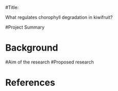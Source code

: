 #Title:

What regulates chorophyll degradation in kiwifruit?

#Project Summary
# Background
#Aim of the research
#Proposed research
# References


